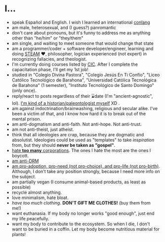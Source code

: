 # I...

- speak Español and English. I wish I learned an international [conlang](https://en.wikipedia.org/wiki/Constructed_language)
- am male, heterosexual, and (I guess?) panromantic
- don't care about pronouns, but it's funny to address me as anything other than "he/him" or "they/them"
- am single, and waiting to meet someone that would change that state
- am a programmer/coder + software developer/engineer, learning and doing [STEAM](https://en.wikipedia.org/wiki/STEAM_fields) ❤, philosopher, logician experienced (not expert) in recognizing fallacies, and theologist.
- I'm currently doing courses listed by [CIC](https://cincinnatus.edu.do). After I complete the capacitation phase, I'll get my 1st job!
- studied in "Colegio Divina Pastora", "Colegio Jesús En Ti Confío", "Liceo Católico Tecnológico de Barahona", "Universidad Católica Tecnológica de Barahona" (1 semester), "Instituto Tecnológico de Santo Domingo" (only once).
- reply/react to posts regardless of their ⌛date (I'm "ancient-agnostic", lol). [I'm kind of a historian/paleontologist myself](https://pbs.twimg.com/media/FFcEIG5WQAgBo33.jpg) XD .
- am against indoctrination/brainwashing, religious and secular alike. I've been a victim of that, and I know how hard it is to break out of the mental prison.
- am anti-dogmatism and anti-faith. Not anti-hope. Not anti-trust.
- am not anti-theist, just atheist.
- think that all ideologies are crap, because they are dogmatic and absolutist. Ideologies could be used as "templates" to take *inspiration* from, but they should **never be taken as "gospel"**.
- [hate **too many** corporations](https://github.com/Rudxain/RX-wiki/blob/hated/wiki/List_of_things_I_hate.md). The ones I hate the most are the ones I boycott.
- [am anti-DRM](https://defectivebydesign.org)
- [am pro-adoption, pro-need (not pro-choice), and pro-life (not pro-birth)](https://amptoons.com/blog/?p=13565). Although, I don't take any position strongly, because I need more info on the subject.
- am partially vegan (I consume animal-based products, as least as possible)
- recycle almost anything.
- love minimalism, hate bloat.
- *have too much clothing.* **DON'T GIFT ME CLOTHES!** (buy them from me!)
- want euthanasia. If my body no longer works "good enough", just end my life peacefully.
- want my body to contribute to the ecosystem. So when I die, I don't want to be buried in a coffin. Let my body become nutritious material for plants!
